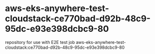 # aws-eks-anywhere-test-cloudstack-ce770bad-d92b-48c9-95dc-e93e398dcbc9-80
repository for use with E2E test job aws-eks-anywhere-test-cloudstack:ce770bad-d92b-48c9-95dc-e93e398dcbc9-80
